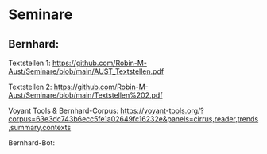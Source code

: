 # Seminare

## Bernhard:

Textstellen 1: https://github.com/Robin-M-Aust/Seminare/blob/main/AUST_Textstellen.pdf

Textstellen 2: https://github.com/Robin-M-Aust/Seminare/blob/main/Textstellen%202.pdf

Voyant Tools & Bernhard-Corpus: https://voyant-tools.org/?corpus=63e3dc743b6ecc5fe1a02649fc16232e&panels=cirrus,reader,trends,summary,contexts

Bernhard-Bot:
